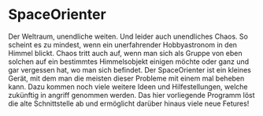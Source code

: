 # SpaceOrienter

Der Weltraum, unendliche weiten. Und leider auch unendliches Chaos.
So scheint es zu mindest, wenn ein unerfahrender Hobbyastronom in den Himmel blickt.
Chaos tritt auch auf, wenn man sich als Gruppe von eben solchen auf ein bestimmtes Himmelsobjekt einigen möchte oder ganz und gar vergessen hat, wo man sich befindet.
Der SpaceOrienter ist ein kleines Gerät, mit dem man die meisten dieser Probleme mit einem mal beheben kann.
Dazu kommen noch viele weitere Ideen und Hilfestellungen, welche zukünftig in angriff genommen werden.
Das hier vorliegende Programm löst die alte Schnittstelle ab und ermöglicht darüber hinaus viele neue Fetures!
